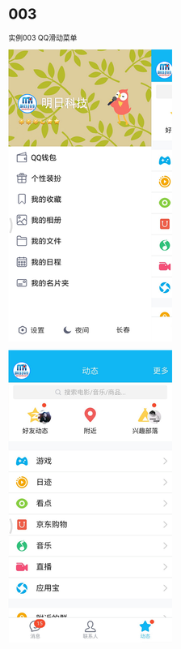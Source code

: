 # 003
实例003 QQ滑动菜单


![image](https://github.com/PhoeBe-NanMu/003/blob/master/app/screenshots/device-2017-12-22-183010.png)

![image](https://github.com/PhoeBe-NanMu/003/blob/master/app/screenshots/device-2017-12-22-184559.png)

